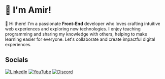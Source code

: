 
# 💫 I'm Amir!

👋 Hi there! I'm a passionate **Front-End** developer who loves crafting intuitive web experiences and exploring new technologies. I enjoy teaching programming and sharing my knowledge with others, helping to make learning easier for everyone.  Let's collaborate and create impactful digital experiences.

## Socials

[![LinkedIn](https://img.shields.io/badge/linkedin-%230077B5.svg?style=for-the-badge&logo=linkedin&logoColor=white)](http://www.linkedin.com/in/amirhosein-rafeie) 
[![YouTube](https://img.shields.io/badge/YouTube-%23FF0000.svg?style=for-the-badge&logo=YouTube&logoColor=white)](https://www.youtube.com/@jetino) 
[![Discord](https://img.shields.io/badge/Discord-%235865F2.svg?style=for-the-badge&logo=discord&logoColor=white)](https://www.discordapp.com/users/940649898045485086)

